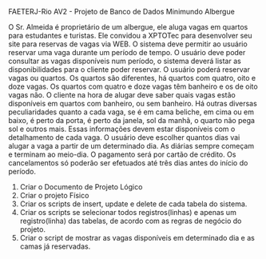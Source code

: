FAETERJ-Rio
AV2 - Projeto de Banco de Dados
Minimundo Albergue

O Sr. Almeida é proprietário de um albergue, ele aluga vagas em quartos para estudantes e turistas.
Ele convidou a XPTOTec para desenvolver seu site para reservas de vagas via WEB. O sistema deve
permitir ao usuário reservar uma vaga durante um período de tempo. O usuário deve poder consultar as
vagas disponíveis num período, o sistema deverá listar as disponibilidades para o cliente poder reservar.
O usuário poderá reservar vagas ou quartos. Os quartos são diferentes, há quartos com quatro, oito e
doze vagas. Os quartos com quatro e doze vagas têm banheiro e os de oito vagas não. O cliente na
hora de alugar deve saber quais vagas estão disponíveis em quartos com banheiro, ou sem banheiro.
Há outras diversas peculiaridades quanto a cada vaga, se é em cama beliche, em cima ou em baixo, é
perto da porta, é perto da janela, sol da manhã, o quarto não pega sol e outros mais. Essas informações
devem estar disponíveis com o detalhamento de cada vaga.
O usuário deve escolher quantos dias vai alugar a vaga a partir de um determinado dia. As diárias
sempre começam e terminam ao meio-dia.
O pagamento será por cartão de crédito. Os cancelamentos só poderão ser efetuados até três dias
antes do início do período.

1. Criar o Documento de Projeto Lógico
2. Criar o projeto Físico
3. Criar os scripts de insert, update e delete de cada tabela do sistema.
4. Criar os scripts se selecionar todos registros(linhas) e apenas um registro(linha) das tabelas, de
acordo com as regras de negócio do projeto.
5. Criar o script de mostrar as vagas disponíveis em determinado dia e as camas já reservadas.
